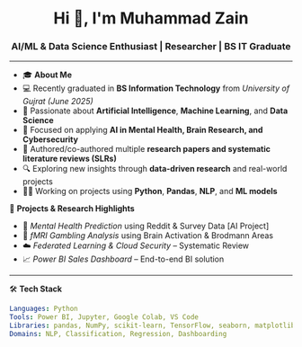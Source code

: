 <h1 align="center">Hi 👋, I'm Muhammad Zain</h1>
<h3 align="center">AI/ML & Data Science Enthusiast | Researcher | BS IT Graduate </h3>

---

- 🎓 **About Me**  
- 💻 Recently graduated in **BS Information Technology** from *University of Gujrat (June 2025)*  
- 🤖 Passionate about **Artificial Intelligence**, **Machine Learning**, and **Data Science**  
- 🧠 Focused on applying **AI in Mental Health, Brain Research, and Cybersecurity**
- 📝 Authored/co-authored multiple **research papers and systematic literature reviews (SLRs)**  
- 🔍 Exploring new insights through **data-driven research** and real-world projects
- 👨‍💻 Working on projects using **Python**, **Pandas**, **NLP**, and **ML models**


🚀 **Projects & Research Highlights**
- 🧠 *Mental Health Prediction* using Reddit & Survey Data [AI Project]
- 🧬 *fMRI Gambling Analysis* using Brain Activation & Brodmann Areas
- ☁️ *Federated Learning & Cloud Security* – Systematic Review
- 📈 *Power BI Sales Dashboard* – End-to-end BI solution



---

🛠️ **Tech Stack**

```yaml
Languages: Python 
Tools: Power BI, Jupyter, Google Colab, VS Code
Libraries: pandas, NumPy, scikit-learn, TensorFlow, seaborn, matplotlib  
Domains: NLP, Classification, Regression, Dashboarding
